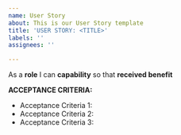 ```yaml
---
name: User Story
about: This is our User Story template
title: 'USER STORY: <TITLE>'
labels: ''
assignees: ''

---
```


As a **role** I can **capability** so that **received benefit**

**ACCEPTANCE CRITERIA:**
- Acceptance Criteria 1:
- Acceptance Criteria 2:
- Acceptance Criteria 3:
